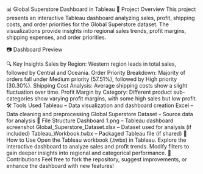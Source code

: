 📊 Global Superstore Dashboard in Tableau
📌 Project Overview
This project presents an interactive Tableau dashboard analyzing sales, profit, shipping costs, and order priorities for the Global Superstore dataset. The visualizations provide insights into regional sales trends, profit margins, shipping expenses, and order priorities.

📷 Dashboard Preview

🔍 Key Insights
Sales by Region: Western region leads in total sales, followed by Central and Oceania.
Order Priority Breakdown: Majority of orders fall under Medium priority (57.51%), followed by High priority (30.30%).
Shipping Cost Analysis: Average shipping costs show a slight fluctuation over time.
Profit Margin by Category: Different product sub-categories show varying profit margins, with some high sales but low profit.
🛠️ Tools Used
Tableau – Data visualization and dashboard creation
Excel – Data cleaning and preprocessing
Global Superstore Dataset – Source data for analysis
📂 File Structure
Dashboard 1.png – Tableau dashboard screenshot
Global_Superstore_Dataset.xlsx – Dataset used for analysis (if included)
Tableau_Workbook.twbx – Packaged Tableau file (if shared)
🚀 How to Use
Open the Tableau workbook (.twbx) in Tableau.
Explore the interactive dashboard to analyze sales and profit trends.
Modify filters to gain deeper insights into regional and categorical performance.
📢 Contributions
Feel free to fork the repository, suggest improvements, or enhance the dashboard with new features!
